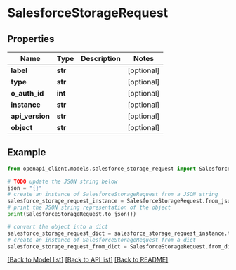 # SalesforceStorageRequest


## Properties

Name | Type | Description | Notes
------------ | ------------- | ------------- | -------------
**label** | **str** |  | [optional] 
**type** | **str** |  | [optional] 
**o_auth_id** | **int** |  | [optional] 
**instance** | **str** |  | [optional] 
**api_version** | **str** |  | [optional] 
**object** | **str** |  | [optional] 

## Example

```python
from openapi_client.models.salesforce_storage_request import SalesforceStorageRequest

# TODO update the JSON string below
json = "{}"
# create an instance of SalesforceStorageRequest from a JSON string
salesforce_storage_request_instance = SalesforceStorageRequest.from_json(json)
# print the JSON string representation of the object
print(SalesforceStorageRequest.to_json())

# convert the object into a dict
salesforce_storage_request_dict = salesforce_storage_request_instance.to_dict()
# create an instance of SalesforceStorageRequest from a dict
salesforce_storage_request_from_dict = SalesforceStorageRequest.from_dict(salesforce_storage_request_dict)
```
[[Back to Model list]](../README.md#documentation-for-models) [[Back to API list]](../README.md#documentation-for-api-endpoints) [[Back to README]](../README.md)


